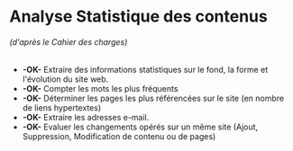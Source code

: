 # Analyse Statistique des contenus #

###### (d'après le Cahier des charges) ######
  * **-OK-** Extraire des informations statistiques sur le fond, la forme et l'évolution du site web.
  * **-OK-** Compter les mots les plus fréquents
  * **-OK-** Déterminer les pages les plus référencées sur le site (en nombre de liens hypertextes)
  * **-OK-** Extraire les adresses e-mail.
  * **-OK-** Evaluer les changements opérés sur un même site (Ajout, Suppression, Modification de contenu ou de pages)